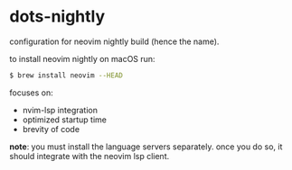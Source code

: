 # dots-nightly

configuration for neovim nightly build (hence the name).

to install neovim nightly on macOS run:
```sh
$ brew install neovim --HEAD
```

focuses on:
- nvim-lsp integration
- optimized startup time
- brevity of code

**note**: you must install the language servers separately. once you do so, it should integrate with the neovim lsp client.
